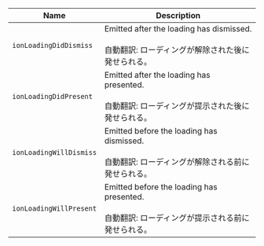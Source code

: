 
| Name | Description |
| --- | --- |
| `ionLoadingDidDismiss` | Emitted after the loading has dismissed.<br /><br />自動翻訳: ローディングが解除された後に発せられる。 |
| `ionLoadingDidPresent` | Emitted after the loading has presented.<br /><br />自動翻訳: ローディングが提示された後に発せられる。 |
| `ionLoadingWillDismiss` | Emitted before the loading has dismissed.<br /><br />自動翻訳: ローディングが解除される前に発せられる。 |
| `ionLoadingWillPresent` | Emitted before the loading has presented.<br /><br />自動翻訳: ローディングが提示される前に発せられる。 |

